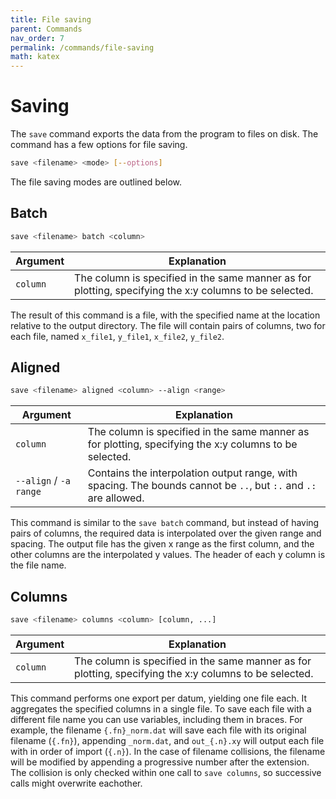 ```yaml
---
title: File saving
parent: Commands
nav_order: 7
permalink: /commands/file-saving
math: katex
---
```


# Saving

The `save` command exports the data from the program to files on disk. The command has a few options for file saving.

```sh
save <filename> <mode> [--options]
```

The file saving modes are outlined below.

## Batch

```sh
save <filename> batch <column>
```

|Argument|Explanation|
|--|--|
|`column`|The column is specified in the same manner as for plotting, specifying the x:y columns to be selected.|

The result of this command is a file, with the specified name at the location relative to the output directory. The file will contain pairs of columns, two for each file, named `x_file1`, `y_file1`, `x_file2`, `y_file2`.

## Aligned

```sh
save <filename> aligned <column> --align <range>
```

|Argument|Explanation|
|--|--|
|<div class="nowrap">`column`</div>|The column is specified in the same manner as for plotting, specifying the x:y columns to be selected.|
|<div class="nowrap">`--align` / `-a` `range`</div>|Contains the interpolation output range, with spacing. The bounds cannot be `..`, but `:.` and `.:` are allowed.|

This command is similar to the `save batch` command, but instead of having pairs of columns, the required data is interpolated over the given range and spacing. The output file has the given x range as the first column, and the other columns are the interpolated y values. The header of each y column is the file name.

## Columns

```sh
save <filename> columns <column> [column, ...]
```

|Argument|Explanation|
|--|--|
|`column`|The column is specified in the same manner as for plotting, specifying the x:y columns to be selected.|

This command performs one export per datum, yielding one file each. It aggregates the specified columns in a single file. To save each file with a different file name you can use variables, including them in braces. For example, the filename `{.fn}_norm.dat` will save each file with its original filename (`{.fn}`), appending `_norm.dat`, and `out_{.n}.xy` will output each file with in order of import (`{.n}`). In the case of filename collisions, the filename will be modified by appending a progressive number after the extension. The collision is only checked within one call to `save columns`, so successive calls might overwrite eachother.
